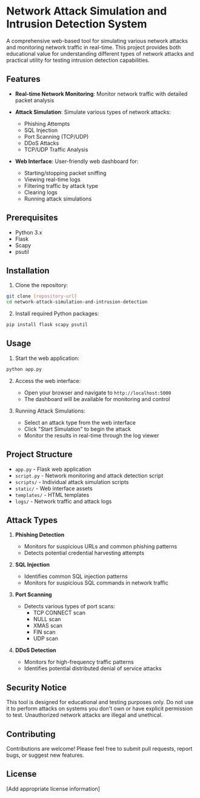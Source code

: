 # Network Attack Simulation and Intrusion Detection System

A comprehensive web-based tool for simulating various network attacks and monitoring network traffic in real-time. This project provides both educational value for understanding different types of network attacks and practical utility for testing intrusion detection capabilities.

## Features

- **Real-time Network Monitoring**: Monitor network traffic with detailed packet analysis
- **Attack Simulation**: Simulate various types of network attacks:
  - Phishing Attempts
  - SQL Injection
  - Port Scanning (TCP/UDP)
  - DDoS Attacks
  - TCP/UDP Traffic Analysis

- **Web Interface**: User-friendly web dashboard for:
  - Starting/stopping packet sniffing
  - Viewing real-time logs
  - Filtering traffic by attack type
  - Clearing logs
  - Running attack simulations

## Prerequisites

- Python 3.x
- Flask
- Scapy
- psutil

## Installation

1. Clone the repository:
```bash
git clone [repository-url]
cd network-attack-simulation-and-intrusion-detection
```

2. Install required Python packages:
```bash
pip install flask scapy psutil
```

## Usage

1. Start the web application:
```bash
python app.py
```

2. Access the web interface:
   - Open your browser and navigate to `http://localhost:5000`
   - The dashboard will be available for monitoring and control

3. Running Attack Simulations:
   - Select an attack type from the web interface
   - Click "Start Simulation" to begin the attack
   - Monitor the results in real-time through the log viewer

## Project Structure

- `app.py` - Flask web application
- `script.py` - Network monitoring and attack detection script
- `scripts/` - Individual attack simulation scripts
- `static/` - Web interface assets
- `templates/` - HTML templates
- `logs/` - Network traffic and attack logs

## Attack Types

1. **Phishing Detection**
   - Monitors for suspicious URLs and common phishing patterns
   - Detects potential credential harvesting attempts

2. **SQL Injection**
   - Identifies common SQL injection patterns
   - Monitors for suspicious SQL commands in network traffic

3. **Port Scanning**
   - Detects various types of port scans:
     - TCP CONNECT scan
     - NULL scan
     - XMAS scan
     - FIN scan
     - UDP scan

4. **DDoS Detection**
   - Monitors for high-frequency traffic patterns
   - Identifies potential distributed denial of service attacks

## Security Notice

This tool is designed for educational and testing purposes only. Do not use it to perform attacks on systems you don't own or have explicit permission to test. Unauthorized network attacks are illegal and unethical.

## Contributing

Contributions are welcome! Please feel free to submit pull requests, report bugs, or suggest new features.

## License

[Add appropriate license information] 